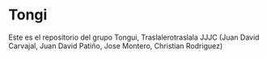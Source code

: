 # Tongi
Este es el repositorio del grupo Tongui, Traslalerotraslala  JJJC (Juan David Carvajal, Juan David Patiño, Jose Montero, Christian Rodriguez)
